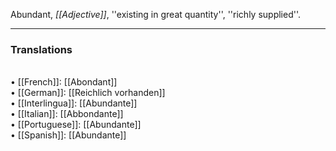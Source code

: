 Abundant, <i>[[Adjective]]</i>, ''existing in great quantity'', ''richly supplied''. 
<HR> <P> <H3>Translations</H3>
<BR>• [[French]]: [[Abondant]]
<BR>• [[German]]: [[Reichlich vorhanden]]
<BR>• [[Interlingua]]: [[Abundante]]
<BR>• [[Italian]]: [[Abbondante]]
<BR>• [[Portuguese]]: [[Abundante]]
<BR>• [[Spanish]]: [[Abundante]]
<BR>
